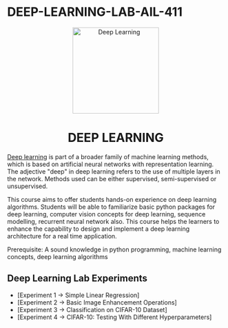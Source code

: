 # DEEP-LEARNING-LAB-AIL-411

<div align="center">
<img src="https://img.icons8.com/external-becris-lineal-color-becris/200/external-deep-learning-artificial-intelligence-becris-lineal-color-becris.png" title = "Deep Learning" height='200'>
</div>

<h1 align="center"> DEEP LEARNING </h1>

<!-- ---------------------------------------------------  -->
[Deep learning](https://en.wikipedia.org/wiki/Deep_learning) is part of a broader family of machine learning methods, which is based on artificial neural networks with representation learning. The adjective "deep" in deep learning refers to the use of multiple layers in the network. Methods used can be either supervised, semi-supervised or unsupervised.

This course aims to offer students hands-on experience on deep learning algorithms.
Students will be able to familiarize basic python packages for deep learning, computer vision concepts for deep learning, sequence modelling, recurrent neural network also. 
This course helps the learners to enhance the capability to design and implement a deep learning architecture for a real time application.

Prerequisite: A sound knowledge in python programming, machine learning concepts, deep 
learning algorithms

## Deep Learning Lab Experiments

* [Experiment 1 → Simple Linear Regression]
* [Experiment 2 → Basic Image Enhancement Operations]
* [Experiment 3 → Classification on CIFAR-10 Dataset]
* [Experiment 4 → CIFAR-10: Testing With Different Hyperparameters]


